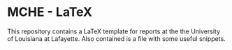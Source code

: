 MCHE - LaTeX
============

This repository contains a LaTeX template for reports at the the University of Louisiana at Lafayette. Also contained is a file with some useful snippets.


